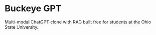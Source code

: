# Buckeye GPT

Multi-modal ChatGPT clone with RAG built free for students at the Ohio State University.
